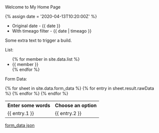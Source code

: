 ---
---

Welcome to My Home Page

{% assign date = '2020-04-13T10:20:00Z' %}

- Original date - {{ date }}
- With timeago filter - {{ date | timeago }}

Some extra text to trigger a build.

List: 

<ul>
{% for member in site.data.list %}
<li>{{ member }}</li>
{% endfor %}
</ul>

Form Data: 

<table>
  <tr>
    <th>Enter some words</th>
    <th>Choose an option</th>
  <tr>
{% for sheet in site.data.form_data %}
  {% for entry in sheet.result.rawData %}
    <tr>
      <td>{{ entry.1 }}</td>
      <td>{{ entry.2 }}</td>
    </tr>
  {% endfor %}
{% endfor %}
</table>

[form_data json](form_data.json)

